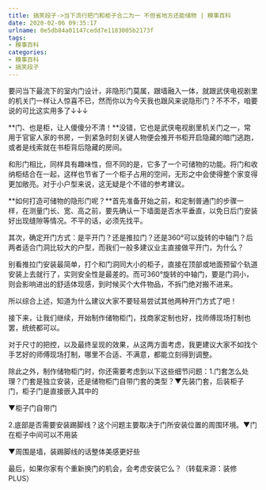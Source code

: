 ```yaml
---
title: 搞笑段子->当下流行把门和柜子合二为一 不但省地方还能储物 | 糗事百科
date: 2020-02-06 09:35:17
urlname: 0e5db84a01147cedd7e1183005b2173f
tags: 
- 糗事百科
categories:
- 糗事百科
- 搞笑段子
---
```

要问当下最流下的室内门设计，非隐形门莫属，跟墙融入一体，就跟武侠电视剧里的机关门一样让人惊喜不已，然而你以为今天我也跟风来说隐形门？不不不，咱要说的可比这实用多了↓↓↓

**门、也是柜，让人傻傻分不清！**没错，它也是武侠电视剧里机关门之一，常用于官宦人家的书房，一到紧急时刻关键人物便会推开书柜开启隐藏的暗门逃跑，或者是线索就在书柜背后隐藏的房间。

和形门相比，同样具有趣味性，但不同的是，它多了一个可储物的功能。将门和收纳柜结合在一起，这样也节省了一个柜子占用的空间，无形之中会使得整个家变得更加敞亮。对于小户型来说，这无疑是个不错的参考建议。

**如何打造可储物的隐形门呢？**首先准备开始之前，和定制普通门的步骤一样，在测量门长、宽、高之前，要先确认一下墙面是否水平垂直，以免日后门安装好出现缝隙等情况。不平的话，必须先找平。

其次，确定开门方式：是平开门？还是推拉门？还是360°可以旋转的中轴门？后两者适合门洞比较大的户型，而我们一般多建议业主直接做平开门，为什么？

别看推拉门安装最简单，打个和门洞同大小的柜子，直接在顶部或地面预留个轨道安装上去就行了，实则安全性是最差的。而可360°旋转的中轴门，要是门洞小，则会影响进出的舒适体现感，到时候买个大件物品，不拆门绝对搬不进来。

所以综合上述，知道为什么建议大家不要轻易尝试其他两种开门方式了吧！

接下来，让我们继续，开始制作储物柜门，找商家定制也好，找师傅现场打制也罢，统统都可以。

对于尺寸的把控，以及最终呈现的效果，从这两方面考虑，我更建议大家不如找个手艺好的师傅现场打制，哪里不合适、不满意，都能立刻得到调整。

除此之外，制作储物柜门时，你还需要考虑到以下这些细节问题：1.门套怎么处理？门套是独立安装，还是储物柜门自带门套的类型？▼先装门套，后装柜子门，柜子门是直接嵌入其中的

▼柜子门自带门

2.底部是否需要安装踢脚线？这个问题主要取决于门所安装位置的周围环境。▼门在柜子中间可以不用装

▼周围是墙，装踢脚线的话整体美感更好些

最后，如果你家有个重新换门的机会，会考虑安装它么？（转载来源：装修PLUS）



